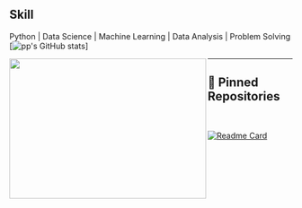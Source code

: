 



## Skill
Python | Data Science  | Machine Learning | Data Analysis | Problem Solving
[![pp's GitHub stats](https://github-readme-stats.vercel.app/api?username=PankajNk&count_private=true&theme=gruvbox)]

<img align="left" src="https://isl.co/wp-content/uploads/2017/06/python-Converted600x600.gif" width="350" height="250"/>

---

## 📌 Pinned Repositories

<br>

[![Readme Card](https://github-readme-stats.vercel.app/api/pin/?username=PankajNk&repo=github-readme-stats)](https://github.com/PankajNk/github-readme-stats)






